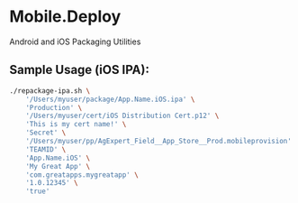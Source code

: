# Mobile.Deploy
Android and iOS Packaging Utilities

## Sample Usage (iOS IPA):
```bash
./repackage-ipa.sh \
    '/Users/myuser/package/App.Name.iOS.ipa' \
    'Production' \
    '/Users/myuser/cert/iOS Distribution Cert.p12' \
    'This is my cert name!' \
    'Secret' \
    '/Users/myuser/pp/AgExpert_Field__App_Store__Prod.mobileprovision' \
    'TEAMID' \
    'App.Name.iOS' \
    'My Great App' \
    'com.greatapps.mygreatapp' \
    '1.0.12345' \
    'true'
